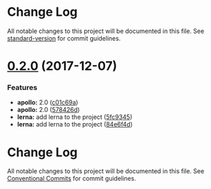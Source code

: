 # Change Log

All notable changes to this project will be documented in this file. See [standard-version](https://github.com/conventional-changelog/standard-version) for commit guidelines.

<a name="0.2.0"></a>
# [0.2.0](https://github.com/abhiaiyer91/apollo-storybook-decorator/compare/v0.5.1...v0.2.0) (2017-12-07)


### Features

* **apollo:** 2.0 ([c01c69a](https://github.com/abhiaiyer91/apollo-storybook-decorator/commit/c01c69a))
* **apollo:** 2.0 ([578426d](https://github.com/abhiaiyer91/apollo-storybook-decorator/commit/578426d))
* **lerna:** add lerna to the project ([5fc9345](https://github.com/abhiaiyer91/apollo-storybook-decorator/commit/5fc9345))
* **lerna:** add lerna to the project ([84e6f4d](https://github.com/abhiaiyer91/apollo-storybook-decorator/commit/84e6f4d))



# Change Log

All notable changes to this project will be documented in this file.
See [Conventional Commits](https://conventionalcommits.org) for commit guidelines.
